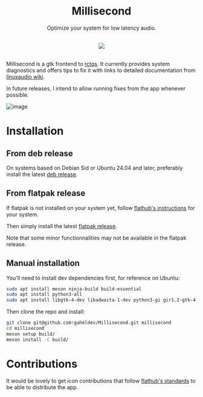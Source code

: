 <h1 align='center'>
Millisecond
</h1>

<p align='center'>
Optimize your system for low latency audio.
</p>

<br/>

<div align="center">
<a href=https://github.com/gaheldev/Millisecond/releases/latest alt="Latest release">
	<img src=https://img.shields.io/github/v/release/gaheldev/Millisecond>
</a>
</div>

<br/>


Millisecond is a gtk frontend to [rctqs](https://codeberg.org/rtcqs/rtcqs). It currently provides system diagnostics and offers tips to fix it with links to detailed documentation from [linuxaudio wiki](https://wiki.linuxaudio.org/wiki/system_configuration).

In future releases, I intend to allow running fixes from the app whenever possible.

![image](https://github.com/user-attachments/assets/bfb949b5-359f-417b-8720-2a0fd0f72f39)


# Installation

## From deb release
On systems based on Debian Sid or Ubuntu 24.04 and later, preferably install the latest [deb release](https://github.com/gaheldev/Millisecond/releases/latest).

## From flatpak release
If flatpak is not installed on your system yet, follow [flathub's instructions](https://flathub.org/setup) for your system.

Then simply  install the latest [flatpak release](https://github.com/gaheldev/Millisecond/releases/latest).

Note that some minor functionnalities may not be available in the flatpak release.

## Manual installation

You'll need to install dev dependencies first, for reference on Ubuntu:
```bash
sudo apt install meson ninja-build build-essential
sudo apt install python3-all
sudo apt install libgtk-4-dev libadwaita-1-dev python3-gi gir1.2-gtk-4.0 gir1.2-adw-1 adwaita-icon-theme
```

Then clone the repo and install:

```bash
git clone git@github.com:gaheldev/Millisecond.git millisecond
cd millisecond
meson setup build/
meson install -C build/
```

# Contributions
It would be lovely to get icon contributions that follow [flathub's standards](https://developer.gnome.org/hig/guidelines/app-icons.html)  to be able to distribute the app.

